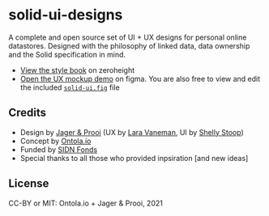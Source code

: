 # solid-ui-designs

A complete and open source set of UI + UX designs for personal online datastores.
Designed with the philosophy of linked data, data ownership and the Solid specification in mind.

- [View the style book](https://zeroheight.com/756e7c07f/p/919ed8-solid-ui-kit) on zeroheight
- [Open the UX mockup demo](https://www.figma.com/proto/wkc2XEA6Lddai8n4PUU83C/Solidstarter-Prototype?page-id=327%3A0&node-id=335%3A32985&viewport=289%2C241%2C0.04754795879125595&scaling=scale-down) on figma. You are also free to view and edit the included [`solid-ui.fig`](solid-ui.fig) file

## Credits

- Design by [Jager & Prooi](https://jagerenprooi.nl/) (UX by [Lara Vaneman](https://www.linkedin.com/in/laravaneman/), UI by [Shelly Stoop](https://www.linkedin.com/in/shellystoop/))
- Concept by [Ontola.io](https://ontola.io/)
- Funded by [SIDN Fonds](https://www.sidnfonds.nl/nieuws/open-call-techneut-zoekt-ontwerper)
- Special thanks to all those who provided inpsiration [and new ideas]

## License

CC-BY or MIT: Ontola.io + Jager & Prooi, 2021
